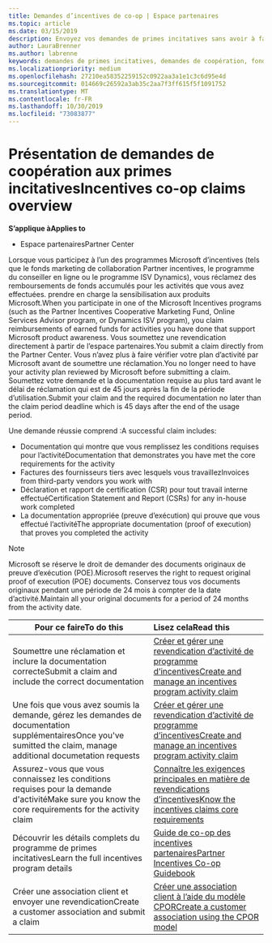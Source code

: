 ```yaml
---
title: Demandes d’incentives de co-op | Espace partenaires
ms.topic: article
ms.date: 03/15/2019
description: Envoyez vos demandes de primes incitatives sans avoir à faire vérifier votre plan d'activité auparavant.
author: LauraBrenner
ms.author: labrenne
keywords: demandes de primes incitatives, demandes de coopération, fonds de coopération
ms.localizationpriority: medium
ms.openlocfilehash: 27210ea58352259152c0922aa3a1e1c3c6d95e4d
ms.sourcegitcommit: 014669c26592a3ab35c2aa7f3ff615f5f1091752
ms.translationtype: MT
ms.contentlocale: fr-FR
ms.lasthandoff: 10/30/2019
ms.locfileid: "73083877"
---
```

# <a name="incentives-co-op-claims-overview"></a><span data-ttu-id="e5b42-104">Présentation de demandes de coopération aux primes incitatives</span><span class="sxs-lookup"><span data-stu-id="e5b42-104">Incentives co-op claims overview</span></span>

<span data-ttu-id="e5b42-105">**S’applique à**</span><span class="sxs-lookup"><span data-stu-id="e5b42-105">**Applies to**</span></span>

- <span data-ttu-id="e5b42-106">Espace partenaires</span><span class="sxs-lookup"><span data-stu-id="e5b42-106">Partner Center</span></span>

<span data-ttu-id="e5b42-107">Lorsque vous participez à l’un des programmes Microsoft d’incentives (tels que le fonds marketing de collaboration Partner incentives, le programme du conseiller en ligne ou le programme ISV Dynamics), vous réclamez des remboursements de fonds accumulés pour les activités que vous avez effectuées. prendre en charge la sensibilisation aux produits Microsoft.</span><span class="sxs-lookup"><span data-stu-id="e5b42-107">When you participate in one of the Microsoft Incentives programs (such as the Partner Incentives Cooperative Marketing Fund, Online Services Advisor program, or Dynamics ISV program), you claim reimbursements of earned funds for activities you have done that support Microsoft product awareness.</span></span> <span data-ttu-id="e5b42-108">Vous soumettez une revendication directement à partir de l’espace partenaires.</span><span class="sxs-lookup"><span data-stu-id="e5b42-108">You submit a claim directly from the Partner Center.</span></span> <span data-ttu-id="e5b42-109">Vous n’avez plus à faire vérifier votre plan d’activité par Microsoft avant de soumettre une réclamation.</span><span class="sxs-lookup"><span data-stu-id="e5b42-109">You no longer need to have your activity plan reviewed by Microsoft before submitting a claim.</span></span> <span data-ttu-id="e5b42-110">Soumettez votre demande et la documentation requise au plus tard avant le délai de réclamation qui est de 45 jours après la fin de la période d’utilisation.</span><span class="sxs-lookup"><span data-stu-id="e5b42-110">Submit your claim and the required documentation no later than the claim period deadline which is 45 days after the end of the usage period.</span></span> 

<span data-ttu-id="e5b42-111">Une demande réussie comprend :</span><span class="sxs-lookup"><span data-stu-id="e5b42-111">A successful claim includes:</span></span>

- <span data-ttu-id="e5b42-112">Documentation qui montre que vous remplissez les conditions requises pour l’activité</span><span class="sxs-lookup"><span data-stu-id="e5b42-112">Documentation that demonstrates you have met the core requirements for the activity</span></span>
- <span data-ttu-id="e5b42-113">Factures des fournisseurs tiers avec lesquels vous travaillez</span><span class="sxs-lookup"><span data-stu-id="e5b42-113">Invoices from third-party vendors you work with</span></span>
- <span data-ttu-id="e5b42-114">Déclaration et rapport de certification (CSR) pour tout travail interne effectué</span><span class="sxs-lookup"><span data-stu-id="e5b42-114">Certification Statement and Report (CSRs) for any in-house work completed</span></span>
- <span data-ttu-id="e5b42-115">La documentation appropriée (preuve d’exécution) qui prouve que vous effectué l’activité</span><span class="sxs-lookup"><span data-stu-id="e5b42-115">The appropriate documentation (proof of execution) that proves you completed the activity</span></span> 

>[!NOTE]
><span data-ttu-id="e5b42-116">Microsoft se réserve le droit de demander des documents originaux de preuve d’exécution (POE).</span><span class="sxs-lookup"><span data-stu-id="e5b42-116">Microsoft reserves the right to request original proof of execution (POE) documents.</span></span> <span data-ttu-id="e5b42-117">Conservez tous vos documents originaux pendant une période de 24 mois à compter de la date d’activité.</span><span class="sxs-lookup"><span data-stu-id="e5b42-117">Maintain all your original documents for a period of 24 months from the activity date.</span></span> 

|<span data-ttu-id="e5b42-118">**Pour ce faire**</span><span class="sxs-lookup"><span data-stu-id="e5b42-118">**To do this**</span></span>   |<span data-ttu-id="e5b42-119">**Lisez cela**</span><span class="sxs-lookup"><span data-stu-id="e5b42-119">**Read this**</span></span>   |
|-----------------|:--------------------------------------|
|<span data-ttu-id="e5b42-120">Soumettre une réclamation et inclure la documentation correcte</span><span class="sxs-lookup"><span data-stu-id="e5b42-120">Submit a claim and include the correct documentation</span></span>|[<span data-ttu-id="e5b42-121">Créer et gérer une revendication d’activité de programme d’incentives</span><span class="sxs-lookup"><span data-stu-id="e5b42-121">Create and manage an incentives program activity claim</span></span>](create-incentives-claims.md)|
|<span data-ttu-id="e5b42-122">Une fois que vous avez soumis la demande, gérez les demandes de documentation supplémentaires</span><span class="sxs-lookup"><span data-stu-id="e5b42-122">Once you've sumitted the claim, manage additional documetation requests</span></span>|[<span data-ttu-id="e5b42-123">Créer et gérer une revendication d’activité de programme d’incentives</span><span class="sxs-lookup"><span data-stu-id="e5b42-123">Create and manage an incentives program activity claim</span></span>](create-incentives-claims.md)  |
|<span data-ttu-id="e5b42-124">Assurez-vous que vous connaissez les conditions requises pour la demande d'activité</span><span class="sxs-lookup"><span data-stu-id="e5b42-124">Make sure you know the core requirements for the activity claim</span></span>|[<span data-ttu-id="e5b42-125">Connaître les exigences principales en matière de revendications d’incentives</span><span class="sxs-lookup"><span data-stu-id="e5b42-125">Know the incentives claims core requirements</span></span>](core-requirements.md)   |
|<span data-ttu-id="e5b42-126">Découvrir les détails complets du programme de primes incitatives</span><span class="sxs-lookup"><span data-stu-id="e5b42-126">Learn the full incentives program details</span></span>|[<span data-ttu-id="e5b42-127">Guide de co-op des incentives partenaires</span><span class="sxs-lookup"><span data-stu-id="e5b42-127">Partner Incentives Co-op Guidebook</span></span>](https://assets.microsoft.com/coop-guidebook.pdf)
|<span data-ttu-id="e5b42-128">Créer une association client et envoyer une revendication</span><span class="sxs-lookup"><span data-stu-id="e5b42-128">Create a customer association and submit a claim</span></span> |[<span data-ttu-id="e5b42-129">Créer une association client à l’aide du modèle CPOR</span><span class="sxs-lookup"><span data-stu-id="e5b42-129">Create a customer association using the CPOR model</span></span>](submit-osa-claim.md)|
                                                                                 
                                   
